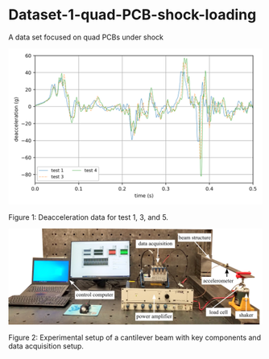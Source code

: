 # Dataset-1-quad-PCB-shock-loading
A data set focused on quad PCBs under shock


![plot](./images/candata.png)

Figure 1: Deacceleration data for test 1, 3, and 5. 


![plot](./images/testbench_final.png)

Figure 2: Experimental setup of a cantilever beam with key components and data acquisition setup.
















